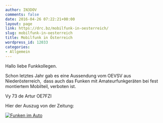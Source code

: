 ```yaml
---
author: IN3DOV
comments: false
date: 2016-04-26 07:22:21+00:00
layout: page
link: https://drc.bz/mobilfunk-in-oesterreich/
slug: mobilfunk-in-oesterreich
title: Mobilfunk in Österreich
wordpress_id: 12033
categories:
- Allgemein
---
```


Hallo liebe Funkkollegen.




Schon letztes Jahr gab es eine Aussendung vom OEVSV aus Niederösterreich,  dass auch das Funken mit Amateurfunkgeräten bei fest montiertem Mobilteil, verboten ist.

Vy 73 de Artur OE7FZI




Hier der Auszug von der Zeitung:




[![Funken im Auto](https://drc.bz/wp-content/uploads/2016/04/Funken-im-Auto-1024x1006.jpg)](https://drc.bz/wp-content/uploads/2016/04/Funken-im-Auto.jpg)




